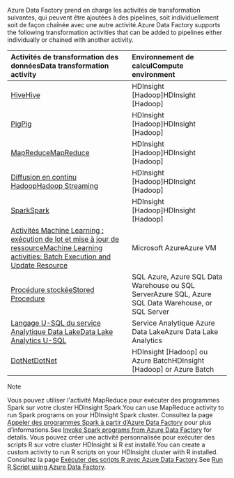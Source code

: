 <span data-ttu-id="18a6a-101">Azure Data Factory prend en charge les activités de transformation suivantes, qui peuvent être ajoutées à des pipelines, soit individuellement soit de façon chaînée avec une autre activité.</span><span class="sxs-lookup"><span data-stu-id="18a6a-101">Azure Data Factory supports the following transformation activities that can be added to pipelines either individually or chained with another activity.</span></span>

| <span data-ttu-id="18a6a-102">Activités de transformation des données</span><span class="sxs-lookup"><span data-stu-id="18a6a-102">Data transformation activity</span></span> | <span data-ttu-id="18a6a-103">Environnement de calcul</span><span class="sxs-lookup"><span data-stu-id="18a6a-103">Compute environment</span></span> |
|:--- |:--- |
| [<span data-ttu-id="18a6a-104">Hive</span><span class="sxs-lookup"><span data-stu-id="18a6a-104">Hive</span></span>](../articles/data-factory/data-factory-hive-activity.md) |<span data-ttu-id="18a6a-105">HDInsight [Hadoop]</span><span class="sxs-lookup"><span data-stu-id="18a6a-105">HDInsight [Hadoop]</span></span> |
| [<span data-ttu-id="18a6a-106">Pig</span><span class="sxs-lookup"><span data-stu-id="18a6a-106">Pig</span></span>](../articles/data-factory/data-factory-pig-activity.md) |<span data-ttu-id="18a6a-107">HDInsight [Hadoop]</span><span class="sxs-lookup"><span data-stu-id="18a6a-107">HDInsight [Hadoop]</span></span> |
| [<span data-ttu-id="18a6a-108">MapReduce</span><span class="sxs-lookup"><span data-stu-id="18a6a-108">MapReduce</span></span>](../articles/data-factory/data-factory-map-reduce.md) |<span data-ttu-id="18a6a-109">HDInsight [Hadoop]</span><span class="sxs-lookup"><span data-stu-id="18a6a-109">HDInsight [Hadoop]</span></span> |
| [<span data-ttu-id="18a6a-110">Diffusion en continu Hadoop</span><span class="sxs-lookup"><span data-stu-id="18a6a-110">Hadoop Streaming</span></span>](../articles/data-factory/data-factory-hadoop-streaming-activity.md) |<span data-ttu-id="18a6a-111">HDInsight [Hadoop]</span><span class="sxs-lookup"><span data-stu-id="18a6a-111">HDInsight [Hadoop]</span></span> |
| [<span data-ttu-id="18a6a-112">Spark</span><span class="sxs-lookup"><span data-stu-id="18a6a-112">Spark</span></span>](../articles/data-factory/data-factory-spark.md) | <span data-ttu-id="18a6a-113">HDInsight [Hadoop]</span><span class="sxs-lookup"><span data-stu-id="18a6a-113">HDInsight [Hadoop]</span></span> |
| [<span data-ttu-id="18a6a-114">Activités Machine Learning : exécution de lot et mise à jour de ressource</span><span class="sxs-lookup"><span data-stu-id="18a6a-114">Machine Learning activities: Batch Execution and Update Resource</span></span>](../articles/data-factory/data-factory-azure-ml-batch-execution-activity.md) |<span data-ttu-id="18a6a-115">Microsoft Azure</span><span class="sxs-lookup"><span data-stu-id="18a6a-115">Azure VM</span></span> |
| [<span data-ttu-id="18a6a-116">Procédure stockée</span><span class="sxs-lookup"><span data-stu-id="18a6a-116">Stored Procedure</span></span>](../articles/data-factory/data-factory-stored-proc-activity.md) |<span data-ttu-id="18a6a-117">SQL Azure, Azure SQL Data Warehouse ou SQL Server</span><span class="sxs-lookup"><span data-stu-id="18a6a-117">Azure SQL, Azure SQL Data Warehouse, or SQL Server</span></span> |
| [<span data-ttu-id="18a6a-118">Langage U-SQL du service Analytique Data Lake</span><span class="sxs-lookup"><span data-stu-id="18a6a-118">Data Lake Analytics U-SQL</span></span>](../articles/data-factory/data-factory-usql-activity.md) |<span data-ttu-id="18a6a-119">Service Analytique Azure Data Lake</span><span class="sxs-lookup"><span data-stu-id="18a6a-119">Azure Data Lake Analytics</span></span> |
| [<span data-ttu-id="18a6a-120">DotNet</span><span class="sxs-lookup"><span data-stu-id="18a6a-120">DotNet</span></span>](../articles/data-factory/data-factory-use-custom-activities.md) |<span data-ttu-id="18a6a-121">HDInsight [Hadoop] ou Azure Batch</span><span class="sxs-lookup"><span data-stu-id="18a6a-121">HDInsight [Hadoop] or Azure Batch</span></span> |

> [!NOTE]
> <span data-ttu-id="18a6a-122">Vous pouvez utiliser l'activité MapReduce pour exécuter des programmes Spark sur votre cluster HDInsight Spark.</span><span class="sxs-lookup"><span data-stu-id="18a6a-122">You can use MapReduce activity to run Spark programs on your HDInsight Spark cluster.</span></span> <span data-ttu-id="18a6a-123">Consultez la page [Appeler des programmes Spark à partir d’Azure Data Factory](../articles/data-factory/data-factory-spark.md) pour plus d’informations.</span><span class="sxs-lookup"><span data-stu-id="18a6a-123">See [Invoke Spark programs from Azure Data Factory](../articles/data-factory/data-factory-spark.md) for details.</span></span>
> <span data-ttu-id="18a6a-124">Vous pouvez créer une activité personnalisée pour exécuter des scripts R sur votre cluster HDInsight si R est installé.</span><span class="sxs-lookup"><span data-stu-id="18a6a-124">You can create a custom activity to run R scripts on your HDInsight cluster with R installed.</span></span> <span data-ttu-id="18a6a-125">Consultez la page [Exécuter des scripts R avec Azure Data Factory](https://github.com/Azure/Azure-DataFactory/tree/master/Samples/RunRScriptUsingADFSample).</span><span class="sxs-lookup"><span data-stu-id="18a6a-125">See [Run R Script using Azure Data Factory](https://github.com/Azure/Azure-DataFactory/tree/master/Samples/RunRScriptUsingADFSample).</span></span>
> 
> 

